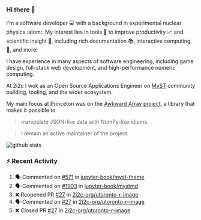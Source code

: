 ### Hi there 👋 

I'm a software developer 💻 with a background in experimental nuclear physics :atom:. My interest lies in tools :wrench: to improve productivity :chart_with_upwards_trend: and scientific insight :telescope:, including rich documentation 📚, interactive computing 🧮, and more! 

I have experience in many aspects of software engineering, including game design, full-stack web development, and high-performance numeric computing. 

At 2i2c I wok as an Open Source Applications Engineer on [MyST](https://github.com/jupyter-book/mystmd) community building, tooling, and the wider ecosystem. 

My main focus at Princeton was on the [Awkward Array project](awkward-array.org/), a library that makes it possible to 
> manipulate JSON-like data with NumPy-like idioms.

> I remain an active maintainer of the project. 

![github stats](https://github-readme-stats.vercel.app/api?username=agoose77&show_icons=true&hide_rank=true&hide_title=true&bg_color=30,e76445,904e95&text_color=efe3ec&icon_color=efe3ec)
<!--
**agoose77/agoose77** is a ✨ _special_ ✨ repository because its `README.md` (this file) appears on your GitHub profile.

Here are some ideas to get you started:

- 🔭 I’m currently working on ...
- 🌱 I’m currently learning ...
- 👯 I’m looking to collaborate on ...
- 🤔 I’m looking for help with ...
- 💬 Ask me about ...
- 📫 How to reach me: ...
- 😄 Pronouns: ...
- ⚡ Fun fact: ...
-->

### :zap: Recent Activity

<!--START_SECTION:activity-->
1. 🗣 Commented on [#571](https://github.com/jupyter-book/myst-theme/pull/571#issuecomment-3135553650) in [jupyter-book/myst-theme](https://github.com/jupyter-book/myst-theme)
2. 🗣 Commented on [#1903](https://github.com/jupyter-book/mystmd/pull/1903#issuecomment-3135535756) in [jupyter-book/mystmd](https://github.com/jupyter-book/mystmd)
3. ❌ Reopened PR [#27](https://github.com/2i2c-org/utoronto-r-image/pull/27) in [2i2c-org/utoronto-r-image](https://github.com/2i2c-org/utoronto-r-image)
4. 🗣 Commented on [#27](https://github.com/2i2c-org/utoronto-r-image/pull/27#issuecomment-3135464345) in [2i2c-org/utoronto-r-image](https://github.com/2i2c-org/utoronto-r-image)
5. ❌ Closed PR [#27](https://github.com/2i2c-org/utoronto-r-image/pull/27) in [2i2c-org/utoronto-r-image](https://github.com/2i2c-org/utoronto-r-image)
<!--END_SECTION:activity-->
